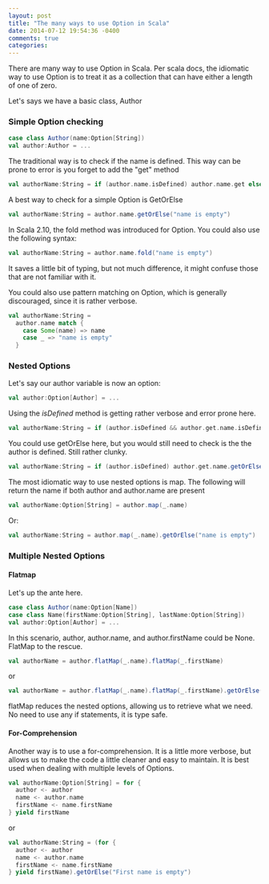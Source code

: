 ```yaml
---
layout: post
title: "The many ways to use Option in Scala"
date: 2014-07-12 19:54:36 -0400
comments: true
categories: 
---
```


There are many way to use Option in Scala. Per scala docs, the idiomatic way to use Option is to treat it as a collection that can have either a length of one of zero.

Let's says we have a basic class, Author
### Simple Option checking

```scala
case class Author(name:Option[String])
val author:Author = ...
```

The traditional way is to check if the name is defined. This way can be prone to error is you forget to add the "get" method

```scala
val authorName:String = if (author.name.isDefined) author.name.get else "name is empty"
```

A best way to check for a simple Option is GetOrElse

```scala
val authorName:String = author.name.getOrElse("name is empty")
```
<!-- more -->
In Scala 2.10, the fold method was introduced for Option. You could also use the following syntax:

```scala
val authorName:String = author.name.fold("name is empty")
```

It saves a little bit of typing, but not much difference, it might confuse those that are not familiar with it.

You could also use pattern matching on Option, which is generally discouraged, since it is rather verbose.

```scala
val authorName:String =
  author.name match {
    case Some(name) => name
    case _ => "name is empty"
  }
```

### Nested Options
Let's say our author variable is now an option:

```scala
val author:Option[Author] = ...
```

Using the *isDefined* method is getting rather verbose and error prone here.

```scala
val authorName:String = if (author.isDefined && author.get.name.isDefined) author.get.name.get else "empty"
```

You could use getOrElse here, but you would still need to check is the the author is defined. Still rather clunky.

```scala
val authorName:String = if (author.isDefined) author.get.name.getOrElse("empty")
```

The most idiomatic way to use nested options is map. The following will return the name if both author and author.name are present

```scala
val authorName:Option[String] = author.map(_.name)
```

Or:

```scala
val authorName:String = author.map(_.name).getOrElse("name is empty")
```

### Multiple Nested Options
#### Flatmap
Let's up the ante here.

```scala
case class Author(name:Option[Name])
case class Name(firstName:Option[String], lastName:Option[String])
val author:Option[Author] = ...
```

In this scenario, author, author.name, and author.firstName could be None. FlatMap to the rescue.

```scala
val authorName = author.flatMap(_.name).flatMap(_.firstName)
```

or

```scala
val authorName = author.flatMap(_.name).flatMap(_.firstName).getOrElse("first name is empty")
```

flatMap reduces the nested options, allowing us to retrieve what we need. No need to use any if statements, it is type safe.

#### For-Comprehension
Another way is to use a for-comprehension. It is a little more verbose, but allows us to make the code a little cleaner and easy to maintain. It is best used when dealing with multiple levels of Options.

```scala
val authorName:Option[String] = for {
  author <- author
  name <- author.name
  firstName <- name.firstName
} yield firstName
```

or

```scala
val authorName:String = (for {
  author <- author
  name <- author.name
  firstName <- name.firstName
} yield firstName).getOrElse("First name is empty")
```